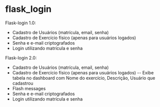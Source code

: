 # flask_login
Flask-login 1.0:
- Cadastro de Usuários (matrícula, email, senha)
- Cadastro de Exercício físico (apenas para usuários logados)
- Senha e e-mail criptografados
- Login utilizando matrícula e senha

Flask-login 2.0: 
- Cadastro de Usuários (matrícula, email, senha)
- Cadastro de Exercício físico (apenas para usuários logados)
-- Exibe tabela no dashboard com Nome do exercício, Descrição, Usuário que cadastrou
- Flash messages
- Senha e e-mail criptografados
- Login utilizando matrícula e senha
